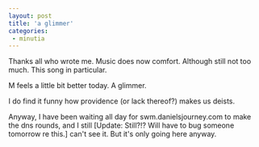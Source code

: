 ```yaml
---
layout: post
title: 'a glimmer'
categories:
 - minutia
---
```


Thanks all who wrote me. Music does now comfort. Although still not too much. <a class="dead">This song</a> in particular.

M feels a little bit better today. A glimmer.

I do find it funny how providence (or lack thereof?) makes us deists.

Anyway, I have been waiting all day for swm.danielsjourney.com to make the dns rounds, and I still [Update: Still?!? Will have to bug someone tomorrow re this.] can't see it. But it's only going <a class="dead">here</a> anyway.

